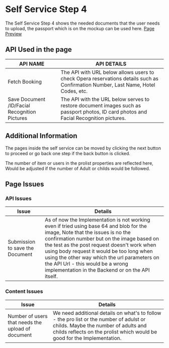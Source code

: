 # Self Service Step 4
The Self Service Step 4 shows the needed documents that the user needs to upload, the passport which is on the mockup can be used here.
[Page Preview](https://prnt.sc/11acqa1)

## API Used in the page
| API NAME | API DETAILS |
|--|--|
| Fetch Booking | The API with URL below allows users to check Opera reservations details such as Confirmation Number, Last Name, Hotel Codes, etc. |
| Save Document /ID/Facial Recognition Pictures | The API with the URL below serves to restore document images such as passport photos, ID card photos and Facial Recognition pictures. |

## Additional Information
The pages inside the self service can be moved by clicking the next button to proceed or go back one step if the back button is clicked.

The number of item or users in the prolist properties are reflected here, Would be adjusted if the number of Adult or childs would be followed.

## Page Issues

### API Issues
|Issue| Details |
|--|--|
| Submission to save the Document | As of now the Implementation is not working even if tried using base 64 and blob for the image, Note that the issues is no the confirmation number but on the image based on the test as the post request doesn't work when using body request it would be too long when using the other way which the url parameters on the API Url - this would be a wrong implementation in the Backend or on the API itself. |

### Content Issues
|Issue| Details |
|--|--|
| Number of users that needs the upload of document | We need additional details on what's to follow - the pro list or the number of adulst or childs. Maybe the number of adults and childs reflects on the prolist which would be good for the Implementation. |


